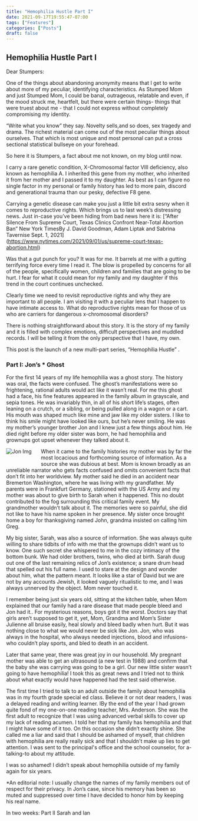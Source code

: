 ```yaml
---
title: "Hemophilia Hustle Part I"
date: 2021-09-17T19:55:47-07:00
tags: ["Features"]
categories: ["Posts"]
draft: false
---
```

## Hemophilia Hustle Part I

Dear Stumpers:


One of the things about abandoning anonymity means that I get to write about more of my peculiar, identifying characteristics. As Stumped Mom and just Stumped Mom, I could be banal, outrageous, relatable and even, if the mood struck me, heartfelt, but there were certain things- things that were truest about me - that I could not express without completely compromising my identity. 

“Write what you know” they say. Novelty sells,and so does, sex tragedy and drama. The richest material can come out of the most peculiar things about ourselves. That which is most unique and most personal can put a cross sectional statistical bullseye on your forehead.  

So here it is Stumpers, a fact about me not known, on my blog until now.

I carry a rare genetic condition, X-Chromosomal factor VIII deficiency, also known as hemophilia A.  I inherited this gene from my mother, who inherited it from her mother and I passed it to my daughter. 
As best as I can figure no single factor in my personal or family history has led to more pain, discord and generational trauma than our pesky, defective F8 gene.

Carrying a genetic disease can make you just a little bit extra sesny when it comes to reproductive rights. Which brings us to last week’s distressing news. Just in-case you’ve been hiding from bad news here it is: 
[“After Silence From Supreme Court, Texas Clinics Confront Near-Total Abortion Ban” New York TimesBy J. David Goodman, Adam Liptak and Sabrina Tavernise
Sept. 1, 2021] (https://www.nytimes.com/2021/09/01/us/supreme-court-texas-abortion.html)

Was that a gut punch for you? It was for me.  It barrels at me with a gutting terrifying force every time I read it.  The blow is propelled by concerns for all of the people, specifically women, children and families that are going to be hurt. I fear for what it could mean for my family and my daughter if this trend in the court continues unchecked. 

Clearly time we need to revisit reproductive rights and why they are important to all people. I am visiting it with a peculiar lens  that I happen to have intimate access to. What do reproductive rights mean for those of us who are carriers for dangerous x-chromosomal disorders?

There is nothing straightforward about this story. It is the story of my family and it is filled with complex emotions, difficult perspectives and muddled records. I will be telling it from the only perspective that I have, my own. 

This post is the launch of a new multi-part series, “Hemophilia Hustle” . 


### Part I: Jon’s * Ghost 


For the first 14 years of my life hemophilia was a ghost story. The history was oral, the facts were confused.  The ghost’s manifestations were so frightening, rational adults would act like it wasn’t real. For me this ghost had a face, his fine features appeared in the family album in grayscale, and sepia tones. He was invariably thin, in all of his short life’s stages, often leaning on a crutch, or a sibling, or being pulled along in a wagon or a cart. His mouth was shaped much like mine and jaw like my older sisters. I like to think his smile might have looked like ours, but he’s never smiling. He was my mother’s younger brother Jon and I knew just a few things about him. He died right before my older sister was born, he had hemophilia and grownups got upset whenever they talked about it. 

 <img src="../../../../images/jon_img.png" alt="Jon Img" style="display:inline; width:revert; height:revert; float:left;margin-top: revert;margin-right: 25px;margin-bottom: 25px;" />When it came to the family histories my mother was by far the most locacious and forthcoming  source of information.  As a source she was dubious at best. Mom is known broadly as an unreliable narrator who gets facts confused and omits convenient facts that don’t fit into her worldview. My mother said he died in an accident near Bremerton Washington, where he was living with my grandfather.  My parents were in Frankfurt Germany, stationed with the US Army and my mother was about to give birth to Sarah when it happened. This no doubt contributed to the fog surrounding this critical family event. My grandmother wouldn’t talk about it. The memories were so painful, she did not like to have his name spoken in her presence.  My sister once brought home a boy for thanksgiving named John, grandma insisted on calling him Greg. 

My big sister, Sarah, was also a source of information. She was always quite willing to share tidbits of info with me that the grownups didn’t want us to know.  One such secret she whispered to me in the cozy intimacy of the bottom bunk.  We had older brothers, twins, who died at birth. Sarah duug out one of the last remaining relics of Jon’s existence;  a snare drum head that spelled out his full name. I used to stare at the design and wonder about him, what the pattern meant. It looks like a star of David but we are not by any accounts Jewish, it looked vaguely ritualistic to me, and I was always unnerved by the object. Mom never touched it. 

I remember being just six years old, sitting at the kitchen table, when Mom explained that our family had a rare disease that made people bleed and Jon had it.. For mysterious reasons, boys got it the worst.  Doctors say that girls aren’t supposed to get it, yet, Mom, Grandma and Mom’s Sister Julienne all bruise easily, heal slowly and bleed badly when hurt.  But it was  nothing close to what we would never be sick like Jon. Jon, who was always in the hospital, who always needed injections, blood and infusions- who couldn’t play sports, and bled to death in an accident.  

Later that same year, there was great joy in our household.  My pregnant mother was able to get an ultrasound (a new test in 1988) and confirm that the baby she was carrying was going to be a girl. Our new little sister wasn’t going to have hemophilia! I took this as great news and I tried not to think about what exactly would have happened had the test said otherwise. 

The first time I tried to talk to  an adult outside the family about hemophilia was in my fourth grade special ed class. Believe it or not dear readers, I was a delayed reading and writing learner. IBy the end of the year I had grown quite fond of my one-on-one reading teacher, Mrs. Anderson. She was the first adult to recognize that I was using advanced verbal skills to cover up my lack of reading acumen. I told her that my family has hemophilia and that I might have some of it too. On this occasion she didn’t exactly shine. She called me a liar and said that I should be ashamed of myself, that children with hemophilia are really really sick and that I shouldn't make up lies to get attention. I was sent to the principal's office and the school counselor, for a-talking-to about my attitude. 

I was so ashamed!  I didn’t speak about hemophilia outside of my family again for six years. 

*An editorial note: I usually change the names of my family members out of respect for their privacy. In Jon’s case, since his memory has been so muted and suppressed over time I have decided to honor him by keeping his real name. 

In two weeks: Part II Sarah and Ian
 



